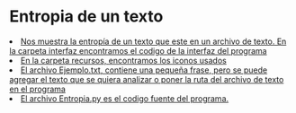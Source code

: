 # Entropia de un texto
<u>
<li>Nos muestra la entropía de un texto que este en un archivo de texto. En la carpeta interfaz encontramos el codigo de la interfaz del programa</li>
<li>En la carpeta recursos, encontramos los iconos usados</li>
<li>El archivo Ejemplo.txt, contiene una pequeña frase, pero se puede agregar el texto que se quiera analizar o poner la ruta del archivo de texto en el programa</li>
<li>El archivo Entropia.py es el codigo fuente del programa.</li>
</u>
